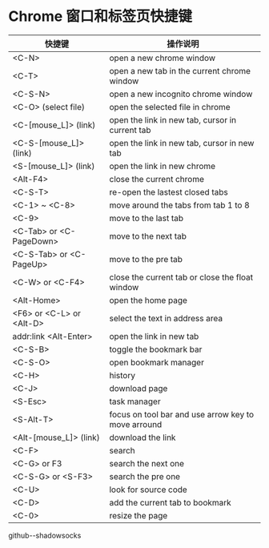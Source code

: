 # Chrome 窗口和标签页快捷键

| 快捷键                         | 操作说明                                            |
|--------------------------------|-----------------------------------------------------|
| \<C-N\>                        | open a new chrome window                            |
| \<C-T\>                        | open a new tab in the current chrome window         |
| \<C-S-N\>                      | open a new incognito chrome window                  |
| \<C-O\> (select file)          | open the selected file in chrome                    |
| \<C-[mouse_L]\> (link)         | open the link in new tab, cursor in current tab     |
| \<C-S-[mouse_L]\> (link)       | open the link in new tab, cursor in new tab         |
| \<S-[mouse_L]\> (link)         | open the link in new chrome                         |
| \<Alt-F4\>                     | close the current chrome                            |
| \<C-S-T\>                      | re-open the lastest closed tabs                     |
| \<C-1\> ~ \<C-8\>              | move around the tabs from tab 1 to 8                |
| \<C-9\>                        | move to the last tab                                |
| \<C-Tab\> or \<C-PageDown\>    | move to the next tab                                |
| \<C-S-Tab\> or \<C-PageUp\>    | move to the pre tab                                 |
| \<C-W\> or \<C-F4\>            | close the current tab or close the float window     |
| \<Alt-Home\>                   | open the home page                                  |
| \<F6\> or \<C-L\> or \<Alt-D\> | select the text in address area                     |
| addr:link \<Alt-Enter\>        | open the link in new tab                            |
| \<C-S-B\>                      | toggle the bookmark bar                             |
| \<C-S-O\>                      | open bookmark manager                               |
| \<C-H\>                        | history                                             |
| \<C-J\>                        | download page                                       |
| \<S-Esc\>                      | task manager                                        |
| \<S-Alt-T\>                    | focus on tool bar and use arrow key to move arround |
| \<Alt-[mouse_L]\> (link)       | download the link                                   |
| \<C-F\>                        | search                                              |
| \<C-G\> or F3                  | search the next one                                 |
| \<C-S-G\> or \<S-F3\>          | search the pre one                                  |
| \<C-U\>                        | look for source code                                |
| \<C-D\>                        | add the current tab to bookmark                     |
| \<C-0\>                        | resize the page                                     |


github--shadowsocks
